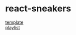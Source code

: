 # react-sneakers
[template](https://www.figma.com/file/fw0toTyXMwM1y4WIe0YFrJ/React-Projects?node-id=0%3A1)  
[playlist](https://www.youtube.com/playlist?list=PL0FGkDGJQjJEos_0yVkbKjsQ9zGVy3dG7)
